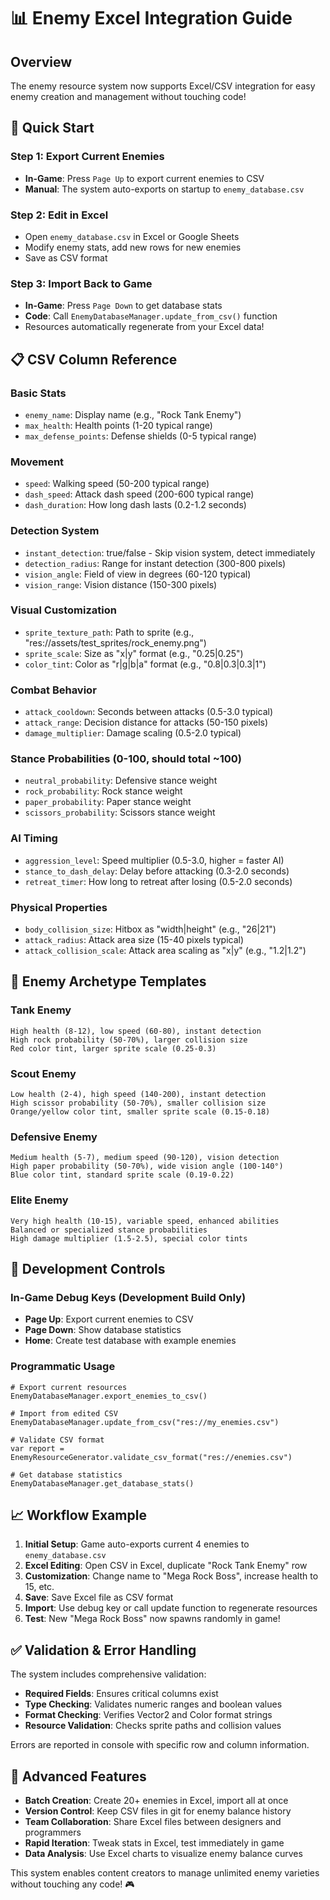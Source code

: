 # 📊 Enemy Excel Integration Guide

## Overview
The enemy resource system now supports Excel/CSV integration for easy enemy creation and management without touching code!

## 🚀 Quick Start

### Step 1: Export Current Enemies
- **In-Game**: Press `Page Up` to export current enemies to CSV
- **Manual**: The system auto-exports on startup to `enemy_database.csv`

### Step 2: Edit in Excel
- Open `enemy_database.csv` in Excel or Google Sheets
- Modify enemy stats, add new rows for new enemies
- Save as CSV format

### Step 3: Import Back to Game
- **In-Game**: Press `Page Down` to get database stats
- **Code**: Call `EnemyDatabaseManager.update_from_csv()` function
- Resources automatically regenerate from your Excel data!

## 📋 CSV Column Reference

### Basic Stats
- `enemy_name`: Display name (e.g., "Rock Tank Enemy")
- `max_health`: Health points (1-20 typical range)
- `max_defense_points`: Defense shields (0-5 typical range)

### Movement
- `speed`: Walking speed (50-200 typical range)
- `dash_speed`: Attack dash speed (200-600 typical range)  
- `dash_duration`: How long dash lasts (0.2-1.2 seconds)

### Detection System
- `instant_detection`: true/false - Skip vision system, detect immediately
- `detection_radius`: Range for instant detection (300-800 pixels)
- `vision_angle`: Field of view in degrees (60-120 typical)
- `vision_range`: Vision distance (150-300 pixels)

### Visual Customization
- `sprite_texture_path`: Path to sprite (e.g., "res://assets/test_sprites/rock_enemy.png")
- `sprite_scale`: Size as "x|y" format (e.g., "0.25|0.25")
- `color_tint`: Color as "r|g|b|a" format (e.g., "0.8|0.3|0.3|1")

### Combat Behavior
- `attack_cooldown`: Seconds between attacks (0.5-3.0 typical)
- `attack_range`: Decision distance for attacks (50-150 pixels)
- `damage_multiplier`: Damage scaling (0.5-2.0 typical)

### Stance Probabilities (0-100, should total ~100)
- `neutral_probability`: Defensive stance weight
- `rock_probability`: Rock stance weight  
- `paper_probability`: Paper stance weight
- `scissors_probability`: Scissors stance weight

### AI Timing
- `aggression_level`: Speed multiplier (0.5-3.0, higher = faster AI)
- `stance_to_dash_delay`: Delay before attacking (0.3-2.0 seconds)
- `retreat_timer`: How long to retreat after losing (0.5-2.0 seconds)

### Physical Properties
- `body_collision_size`: Hitbox as "width|height" (e.g., "26|21")
- `attack_radius`: Attack area size (15-40 pixels typical)
- `attack_collision_scale`: Attack area scaling as "x|y" (e.g., "1.2|1.2")

## 🎯 Enemy Archetype Templates

### Tank Enemy
```
High health (8-12), low speed (60-80), instant detection
High rock probability (50-70%), larger collision size
Red color tint, larger sprite scale (0.25-0.3)
```

### Scout Enemy  
```
Low health (2-4), high speed (140-200), instant detection
High scissor probability (50-70%), smaller collision size
Orange/yellow color tint, smaller sprite scale (0.15-0.18)
```

### Defensive Enemy
```
Medium health (5-7), medium speed (90-120), vision detection
High paper probability (50-70%), wide vision angle (100-140°)
Blue color tint, standard sprite scale (0.19-0.22)
```

### Elite Enemy
```
Very high health (10-15), variable speed, enhanced abilities
Balanced or specialized stance probabilities
High damage multiplier (1.5-2.5), special color tints
```

## 🔧 Development Controls

### In-Game Debug Keys (Development Build Only)
- **Page Up**: Export current enemies to CSV
- **Page Down**: Show database statistics  
- **Home**: Create test database with example enemies

### Programmatic Usage
```gdscript
# Export current resources
EnemyDatabaseManager.export_enemies_to_csv()

# Import from edited CSV
EnemyDatabaseManager.update_from_csv("res://my_enemies.csv")

# Validate CSV format
var report = EnemyResourceGenerator.validate_csv_format("res://enemies.csv")

# Get database statistics
EnemyDatabaseManager.get_database_stats()
```

## 📈 Workflow Example

1. **Initial Setup**: Game auto-exports current 4 enemies to `enemy_database.csv`
2. **Excel Editing**: Open CSV in Excel, duplicate "Rock Tank Enemy" row
3. **Customization**: Change name to "Mega Rock Boss", increase health to 15, etc.
4. **Save**: Save Excel file as CSV format  
5. **Import**: Use debug key or call update function to regenerate resources
6. **Test**: New "Mega Rock Boss" now spawns randomly in game!

## ✅ Validation & Error Handling

The system includes comprehensive validation:
- **Required Fields**: Ensures critical columns exist
- **Type Checking**: Validates numeric ranges and boolean values
- **Format Checking**: Verifies Vector2 and Color format strings
- **Resource Validation**: Checks sprite paths and collision values

Errors are reported in console with specific row and column information.

## 🚀 Advanced Features

- **Batch Creation**: Create 20+ enemies in Excel, import all at once
- **Version Control**: Keep CSV files in git for enemy balance history
- **Team Collaboration**: Share Excel files between designers and programmers
- **Rapid Iteration**: Tweak stats in Excel, test immediately in game
- **Data Analysis**: Use Excel charts to visualize enemy balance curves

This system enables content creators to manage unlimited enemy varieties without touching any code! 🎮